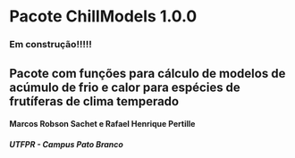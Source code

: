 # Pacote ChillModels 1.0.0
### Em construção!!!!!

## Pacote com funções para cálculo de modelos de acúmulo de frio e calor para espécies de frutíferas de clima temperado

#### Marcos Robson Sachet e Rafael Henrique Pertille 
##### UTFPR - Campus Pato Branco
